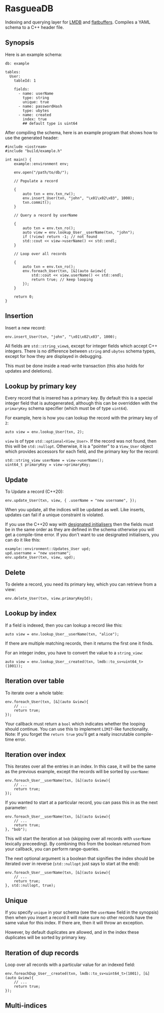 # RasgueaDB

Indexing and querying layer for [LMDB](https://github.com/hoytech/lmdbxx) and [flatbuffers](https://google.github.io/flatbuffers/). Compiles a YAML schema to a C++ header file.


## Synopsis

Here is an example schema:

    db: example

    tables:
      User:
        tableId: 1

        fields:
          - name: userName
            type: string
            unique: true
          - name: passwordHash
            type: ubytes
          - name: created
            index: true
            ## default type is uint64

After compiling the schema, here is an example program that shows how to use the generated header:

    #include <iostream>
    #include "build/example.h"

    int main() {
        example::environment env;

        env.open("/path/to/db/");

        // Populate a record

        {
            auto txn = env.txn_rw();
            env.insert_User(txn, "john", "\x01\x02\x03", 1000);
            txn.commit();
        }

        // Query a record by userName

        {
            auto txn = env.txn_ro();
            auto view = env.lookup_User__userName(txn, "john");
            if (!view) return -1; // not found
            std::cout << view->userName() << std::endl;
        }

        // Loop over all records

        {
            auto txn = env.txn_ro();
            env.foreach_User(txn, [&](auto &view){
                std::cout << view.userName() << std::endl;
                return true; // keep looping
            });
        }

        return 0;
    }

## Insertion

Insert a new record:

    env.insert_User(txn, "john", "\x01\x02\x03", 1000);

All fields are `std::string_view`s, except for integer fields which accept C++ integers. There is no difference between `string` and `ubytes` schema types, except for how they are displayed in debugging.

This must be done inside a read-write transaction (this also holds for updates and deletions).

## Lookup by primary key

Every record that is insered has a primary key. By default this is a special integer field that is autogenerated, although this can be overridden with the `primaryKey` schema specifier (which must be of type `uint64`).

For example, here is how you can lookup the record with the primary key of `2`:

    auto view = env.lookup_User(txn, 2);

`view` is of type `std::optional<View_User>`. If the record was not found, then this will be `std::nullopt`. Otherwise, it is a "pointer" to a `View_User` object which provides accessors for each field, and the primary key for the record:

    std::string_view userName = view->userName();
    uint64_t primaryKey = view->primaryKey;

## Update

To Update a record (C++20):

    env.update_User(txn, view, { .userName = "new username", });

When you update, all the indices will be updated as well. Like inserts, updates can fail if a unique constraint is violated.

If you use the C++20 way with [designated initialisers](https://en.cppreference.com/w/cpp/language/aggregate_initialization) then the fields must be in the same order as they are defined in the schema otherwise you will get a compile-time error. If you don't want to use designated initialisers, you can do it like this:

    example::environment::Updates_User upd;
    upd.username = "new username";
    env.update_User(txn, view, upd);

## Delete

To delete a record, you need its primary key, which you can retrieve from a view:

    env.delete_User(txn, view.primaryKeyId);

## Lookup by index

If a field is indexed, then you can lookup a record like this:

    auto view = env.lookup_User__userName(txn, "alice");

If there are multiple matching records, then it returns the first one it finds.

For an integer index, you have to convert the value to a `string_view`:

    auto view = env.lookup_User__created(txn, lmdb::to_sv<uint64_t>(1001));

## Iteration over table

To iterate over a whole table:

    env.foreach_User(txn, [&](auto &view){
        // ...
        return true;
    });

Your callback must return a `bool` which indicates whether the looping should continue. You can use this to implement `LIMIT`-like functionality. Note: If you forget the `return true` you'll get a really inscrutable compile-time error.

## Iteration over index

This iterates over all the entries in an index. In this case, it will be the same as the previous example, except the records will be sorted by `userName`:

    env.foreach_User__userName(txn, [&](auto &view){
        // ...
        return true;
    });

If you wanted to start at a particular record, you can pass this in as the next parameter:

    env.foreach_User__userName(txn, [&](auto &view){
        // ...
        return true;
    }, "bob");

This will start the iteration at `bob` (skipping over all records with `userName` lexically preceeding). By combining this from the boolean returned from your callback, you can perform range-queries.

The next optional argument is a boolean that signifies the index should be iterated over in reverse (`std::nullopt` just says to start at the end):

    env.foreach_User__userName(txn, [&](auto &view){
        // ...
        return true;
    }, std::nullopt, true);

## Unique

If you specify `unique` in your schema (see the `userName` field in the synopsis) then when you insert a record it will make sure no other records have the same value for this index. If there are, then it will throw an exception.

However, by default duplicates are allowed, and in the index these duplicates will be sorted by primary key.

## Iteration of dup records

Loop over all records with a particular value for an indexed field:

    env.foreachDup_User__created(txn, lmdb::to_sv<uint64_t>(1001), [&](auto &view){
        // ...
        return true;
    });

## Multi-indices
